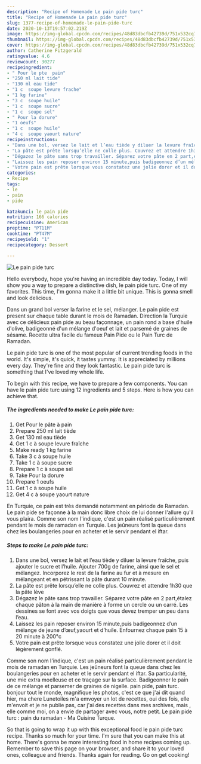 ```yaml
---
description: "Recipe of Homemade Le pain pide turc"
title: "Recipe of Homemade Le pain pide turc"
slug: 1377-recipe-of-homemade-le-pain-pide-turc
date: 2020-10-13T19:57:02.219Z
image: https://img-global.cpcdn.com/recipes/48d83dbcfb42739d/751x532cq70/le-pain-pide-turc-photo-principale-de-la-recette.jpg
thumbnail: https://img-global.cpcdn.com/recipes/48d83dbcfb42739d/751x532cq70/le-pain-pide-turc-photo-principale-de-la-recette.jpg
cover: https://img-global.cpcdn.com/recipes/48d83dbcfb42739d/751x532cq70/le-pain-pide-turc-photo-principale-de-la-recette.jpg
author: Catherine Fitzgerald
ratingvalue: 4.6
reviewcount: 30277
recipeingredient:
- " Pour le pte  pain"
- "250 ml lait tide"
- "130 ml eau tide"
- "1 c  soupe levure frache"
- "1 kg farine"
- "3 c  soupe huile"
- "1 c  soupe sucre"
- "1 c  soupe sel"
- " Pour la dorure"
- "1 oeufs"
- "1 c  soupe huile"
- "4 c  soupe yaourt nature"
recipeinstructions:
- "Dans une bol, versez le lait et l’eau tiède y diluer la levure fraîche, puis ajouter le sucre et l’huile. Ajouter 700g de farine, ainsi que le sel et mélangez. Incorporez le rest de la farine au fur et à mesure en mélangeant et en pétrissant la pâte durant 10 minute."
- "La pâte est prête lorsqu’elle ne colle plus. Couvrez et attendre 1h30 que la pâte lève"
- "Dégazez le pâte sans trop travailler. Séparez votre pâte en 2 part,étalez chaque pâton à la main de manière à forme un cercle ou un carré. Les dessines se font avec vos doigts que vous devez tremper un peu dans l’eau."
- "Laissez les pain reposer environ 15 minute,puis badigeonnez d’un mélange de jeune d’œuf,yaourt et d’huile. Enfournez chaque pain 15 à 20 minute à 200°c"
- "Votre pain est prête lorsque vous constatez une jolie dorer et il doit légèrement gonflé."
categories:
- Recipe
tags:
- le
- pain
- pide

katakunci: le pain pide 
nutrition: 166 calories
recipecuisine: American
preptime: "PT11M"
cooktime: "PT47M"
recipeyield: "1"
recipecategory: Dessert

---
```



![Le pain pide turc](https://img-global.cpcdn.com/recipes/48d83dbcfb42739d/751x532cq70/le-pain-pide-turc-photo-principale-de-la-recette.jpg)

Hello everybody, hope you're having an incredible day today. Today, I will show you a way to prepare a distinctive dish, le pain pide turc. One of my favorites. This time, I'm gonna make it a little bit unique. This is gonna smell and look delicious.

Dans un grand bol verser la farine et le sel, mélanger. Le pain pide est present sur chaque table durant le mois de Ramadan. Direction la Turquie avec ce délicieux pain pide au beau façonnage, un pain rond a base d&#39;huile d&#39;olive, badigeonné d&#39;un mélange d&#39;oeuf et lait et parsemé de graines de sésame. Recette ultra facile du fameux Pain Pide ou le Pain Turc de Ramadan.

Le pain pide turc is one of the most popular of current trending foods in the world. It's simple, it's quick, it tastes yummy. It is appreciated by millions every day. They're fine and they look fantastic. Le pain pide turc is something that I've loved my whole life.


To begin with this recipe, we have to prepare a few components. You can have le pain pide turc using 12 ingredients and 5 steps. Here is how you can achieve that.

<!--inarticleads1-->

##### The ingredients needed to make Le pain pide turc:

1. Get  Pour le pâte à pain
1. Prepare 250 ml lait tiède
1. Get 130 ml eau tiède
1. Get 1 c à soupe levure fraîche
1. Make ready 1 kg farine
1. Take 3 c à soupe huile
1. Take 1 c à soupe sucre
1. Prepare 1 c à soupe sel
1. Take  Pour la dorure
1. Prepare 1 oeufs
1. Get 1 c à soupe huile
1. Get 4 c à soupe yaourt nature


En Turquie, ce pain est très demandé notamment en période de Ramadan. Le pain pide se façonne à la main donc libre choix de lui donner l&#39;allure qu&#39;il vous plaira. Comme son nom l&#39;indique, c&#39;est un pain réalisé particulièrement pendant le mois de ramadan en Turquie. Les jeûneurs font la queue dans chez les boulangeries pour en acheter et le servir pendant el iftar. 

<!--inarticleads2-->

##### Steps to make Le pain pide turc:

1. Dans une bol, versez le lait et l’eau tiède y diluer la levure fraîche, puis ajouter le sucre et l’huile. Ajouter 700g de farine, ainsi que le sel et mélangez. Incorporez le rest de la farine au fur et à mesure en mélangeant et en pétrissant la pâte durant 10 minute.
1. La pâte est prête lorsqu’elle ne colle plus. Couvrez et attendre 1h30 que la pâte lève
1. Dégazez le pâte sans trop travailler. Séparez votre pâte en 2 part,étalez chaque pâton à la main de manière à forme un cercle ou un carré. Les dessines se font avec vos doigts que vous devez tremper un peu dans l’eau.
1. Laissez les pain reposer environ 15 minute,puis badigeonnez d’un mélange de jeune d’œuf,yaourt et d’huile. Enfournez chaque pain 15 à 20 minute à 200°c
1. Votre pain est prête lorsque vous constatez une jolie dorer et il doit légèrement gonflé.


Comme son nom l&#39;indique, c&#39;est un pain réalisé particulièrement pendant le mois de ramadan en Turquie. Les jeûneurs font la queue dans chez les boulangeries pour en acheter et le servir pendant el iftar. Sa particularité, une mie extra moelleuse et ce traçage sur la surface. Badigeonner le pain de ce mélange et parsemer de graines de nigelle. pain pide, pain turc. bonjour tout le monde, magnifique les photos, c&#39;est ce que j&#39;ai dit quand hier, ma chere Lunetoiles m&#39;a emvoyer un lot de recettes, oui des fois, elle m&#39;envoit et je ne publie pas, car j&#39;ai des recettes dans mes archives, mais , elle comme moi, on a envie de partager avec vous, notre petit. Le pain pide turc : pain du ramadan - Ma Cuisine Turque. 

So that is going to wrap it up with this exceptional food le pain pide turc recipe. Thanks so much for your time. I'm sure that you can make this at home. There's gonna be more interesting food in home recipes coming up. Remember to save this page on your browser, and share it to your loved ones, colleague and friends. Thanks again for reading. Go on get cooking!
